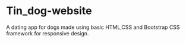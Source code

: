 # Tin_dog-website
A dating app for dogs made using basic HTML,CSS and Bootstrap CSS framework for responsive design.
